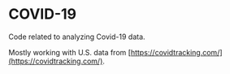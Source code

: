 # COVID-19

Code related to analyzing Covid-19 data.

Mostly working with U.S. data from [https://covidtracking.com/](https://covidtracking.com/).

